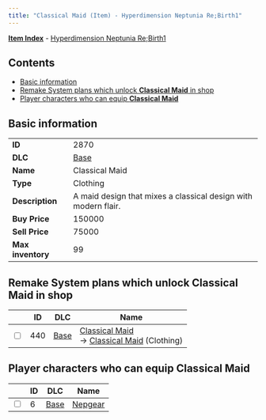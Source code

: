 ```yaml
---
title: "Classical Maid (Item) - Hyperdimension Neptunia Re;Birth1"
---
```


[**Item Index**](/neptunia/rb1/item/index.html) - [Hyperdimension Neptunia Re;Birth1](/neptunia/rb1)

## Contents

- [Basic information](#basic-information)
- [Remake System plans which unlock **Classical Maid** in shop](#remake-system-plans-which-unlock-classical-maid-in-shop)
- [Player characters who can equip **Classical Maid**](#player-characters-who-can-equip-classical-maid)

## Basic information

|   |   |
| -- | -- |
| **ID** | 2870 |
| **DLC** | [Base](/neptunia/rb1/dlc/1-base.html) |
| **Name** | Classical Maid |
| **Type** | Clothing |
| **Description** | A maid design that mixes a classical design with modern flair. |
| **Buy Price** | 150000 |
| **Sell Price** | 75000 |
| **Max inventory** | 99 |

## Remake System plans which unlock **Classical Maid** in shop

|    | ID | DLC | Name |
| -- | -- | --- | ---- |
| <input type="checkbox" id="rb1-remake-1-440" class="trackbox" /> | 440 | [Base](/neptunia/rb1/dlc/1-base.html) | [Classical Maid](/neptunia/rb1/remake/1-440-classical-maid.html)<br />→ [Classical Maid](/neptunia/rb1/item/1-2870-classical-maid.html) (Clothing) |

## Player characters who can equip **Classical Maid**

|    | ID | DLC | Name |
| -- | -- | --- | ---- |
| <input type="checkbox" id="rb1-player-1-6" class="trackbox" /> | 6 | [Base](/neptunia/rb1/dlc/1-base.html) | [Nepgear](/neptunia/rb1/player/1-6-nepgear.html) |